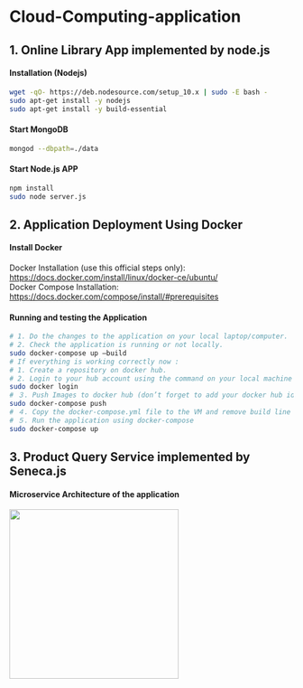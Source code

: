 # Cloud-Computing-application
## 1. Online Library App implemented by node.js
#### Installation (Nodejs)
```bash
wget -qO- https://deb.nodesource.com/setup_10.x | sudo -E bash -
sudo apt-get install -y nodejs
sudo apt-get install -y build-essential
```
#### Start MongoDB
```bash
mongod --dbpath=./data
```
#### Start Node.js APP
```bash
npm install
sudo node server.js
```

## 2. Application Deployment Using Docker
#### Install Docker
Docker Installation (use this official steps only): https://docs.docker.com/install/linux/docker-ce/ubuntu/  
Docker Compose Installation: https://docs.docker.com/compose/install/#prerequisites  
#### Running and testing the Application
```bash
# 1. Do the changes to the application on your local laptop/computer.
# 2. Check the application is running or not locally.
sudo docker-compose up –build
# If everything is working correctly now :
# 1. Create a repository on docker hub.
# 2. Login to your hub account using the command on your local machine :
sudo docker login
# ３. Push Images to docker hub (don’t forget to add your docker hub id and image name into docker-compose.yml file)
sudo docker-compose push
# ４. Copy the docker-compose.yml file to the VM and remove build line from it.
# ５. Run the application using docker-compose
sudo docker-compose up
```

## 3. Product Query Service implemented by Seneca.js
#### Microservice Architecture of the application
<a href="url"><img src="https://user-images.githubusercontent.com/47914159/129452742-5cabeb68-f697-4465-8540-72583f4870e3.png" align="left" height="300" width="300"></a>

